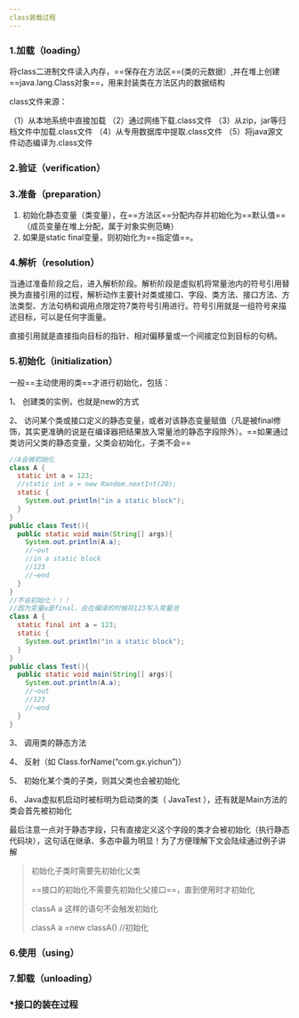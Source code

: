 ```yaml
---
class装载过程
---
```


### 1.加载（loading）

将class二进制文件读入内存，==保存在方法区==(类的元数据）,并在堆上创建==java.lang.Class对象==，用来封装类在方法区内的数据结构

class文件来源：

（1）从本地系统中直接加载
（2）通过网络下载.class文件
（3）从zip，jar等归档文件中加载.class文件
（4）从专用数据库中提取.class文件
（5）将java源文件动态编译为.class文件

### 2.验证（verification）

### 3.准备（preparation）

1. 初始化静态变量（类变量），在==方法区==分配内存并初始化为==默认值==（成员变量在堆上分配，属于对象实例范畴）
2. 如果是static final变量，则初始化为==指定值==。

### 4.解析（resolution）

当通过准备阶段之后，进入解析阶段。解析阶段是虚拟机将常量池内的符号引用替换为直接引用的过程，解析动作主要针对类或接口、字段、类方法、接口方法、方法类型、方法句柄和调用点限定符7类符号引用进行。符号引用就是一组符号来描述目标，可以是任何字面量。

直接引用就是直接指向目标的指针、相对偏移量或一个间接定位到目标的句柄。


### 5.初始化（initialization）

一般==主动使用的类==才进行初始化，包括：

1、 创建类的实例，也就是new的方式

2、 访问某个类或接口定义的静态变量，或者对该静态变量赋值（凡是被final修饰，其实更准确的说是在编译器把结果放入常量池的静态字段除外）。==如果通过类访问父类的静态变量，父类会初始化，子类不会==

```java
//A会被初始化
class A {
  static int a = 123;
  //static int a = new Random.nextInt(20);
  static {
    System.out.println("in a static block");
  }
}
public class Test(){
  public static void main(String[] args){
    System.out.println(A.a);
    //~out
    //in a static block
    //123
    //~end
  }
}
//不会初始化！！！
//因为变量a是final，会在编译的时候将123写入常量池
class A {
  static final int a = 123;
  static {
    System.out.println("in a static block");
  }
}
public class Test(){
  public static void main(String[] args){
    System.out.println(A.a);
    //~out
    //123
    //~end
  }
}
```



3、 调用类的静态方法

4、 反射（如 Class.forName(“com.gx.yichun”)）

5、 初始化某个类的子类，则其父类也会被初始化

6、 Java虚拟机启动时被标明为启动类的类（ JavaTest ），还有就是Main方法的类会首先被初始化

最后注意一点对于静态字段，只有直接定义这个字段的类才会被初始化（执行静态代码块），这句话在继承、多态中最为明显！为了方便理解下文会陆续通过例子讲解

> 初始化子类时需要先初始化父类
>
> ==接口的初始化不需要先初始化父接口==，直到使用时才初始化
>
> classA a 这样的语句不会触发初始化
>
> classA a =new classA() //初始化

### 6.使用（using）

### 7.卸载（unloading）



### *接口的装在过程

